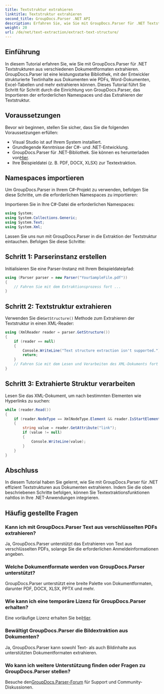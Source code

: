```yaml
---
title: Textstruktur extrahieren
linktitle: Textstruktur extrahieren
second_title: GroupDocs.Parser .NET API
description: Erfahren Sie, wie Sie mit GroupDocs.Parser für .NET Textstrukturen aus verschiedenen Dokumentformaten extrahieren. Ein Schritt-für-Schritt-Tutorial mit Codebeispielen.
weight: 20
url: /de/net/text-extraction/extract-text-structure/
---
```

## Einführung
In diesem Tutorial erfahren Sie, wie Sie mit GroupDocs.Parser für .NET Textstrukturen aus verschiedenen Dokumentformaten extrahieren. GroupDocs.Parser ist eine leistungsstarke Bibliothek, mit der Entwickler strukturierte Textinhalte aus Dokumenten wie PDFs, Word-Dokumenten, Excel-Tabellen und mehr extrahieren können. Dieses Tutorial führt Sie Schritt für Schritt durch die Einrichtung von GroupDocs.Parser, das Importieren der erforderlichen Namespaces und das Extrahieren der Textstruktur.
## Voraussetzungen
Bevor wir beginnen, stellen Sie sicher, dass Sie die folgenden Voraussetzungen erfüllen:
- Visual Studio ist auf Ihrem System installiert.
- Grundlegende Kenntnisse der C#- und .NET-Entwicklung.
-  GroupDocs.Parser für .NET-Bibliothek. Sie können es herunterladen von[Hier](https://releases.groupdocs.com/parser/net/).
- Ihre Beispieldatei (z. B. PDF, DOCX, XLSX) zur Textextraktion.
## Namespaces importieren
Um GroupDocs.Parser in Ihrem C#-Projekt zu verwenden, befolgen Sie diese Schritte, um die erforderlichen Namespaces zu importieren:

Importieren Sie in Ihre C#-Datei die erforderlichen Namespaces:
```csharp
using System;
using System.Collections.Generic;
using System.Text;
using System.Xml;
```
Lassen Sie uns nun mit GroupDocs.Parser in die Extraktion der Textstruktur eintauchen. Befolgen Sie diese Schritte:
## Schritt 1: Parserinstanz erstellen
Initialisieren Sie eine Parser-Instanz mit Ihrem Beispieldateipfad:
```csharp
using (Parser parser = new Parser("YourSampleFile.pdf"))
{
    // Fahren Sie mit dem Extraktionsprozess fort ...
}
```
## Schritt 2: Textstruktur extrahieren
 Verwenden Sie die`GetStructure()` Methode zum Extrahieren der Textstruktur in einen XML-Reader:
```csharp
using (XmlReader reader = parser.GetStructure())
{
    if (reader == null)
    {
        Console.WriteLine("Text structure extraction isn't supported.");
        return;
    }
    // Fahren Sie mit dem Lesen und Verarbeiten des XML-Dokuments fort …
}
```
## Schritt 3: Extrahierte Struktur verarbeiten
Lesen Sie das XML-Dokument, um nach bestimmten Elementen wie Hyperlinks zu suchen:
```csharp
while (reader.Read())
{
    if (reader.NodeType == XmlNodeType.Element && reader.IsStartElement() && reader.Name.ToLowerInvariant() == "hyperlink")
    {
        string value = reader.GetAttribute("link");
        if (value != null)
        {
            Console.WriteLine(value);
        }
    }
}
```
## Abschluss
In diesem Tutorial haben Sie gelernt, wie Sie mit GroupDocs.Parser für .NET effizient Textstrukturen aus Dokumenten extrahieren. Indem Sie die oben beschriebenen Schritte befolgen, können Sie Textextraktionsfunktionen nahtlos in Ihre .NET-Anwendungen integrieren.

## Häufig gestellte Fragen
### Kann ich mit GroupDocs.Parser Text aus verschlüsselten PDFs extrahieren?
Ja, GroupDocs.Parser unterstützt das Extrahieren von Text aus verschlüsselten PDFs, solange Sie die erforderlichen Anmeldeinformationen angeben.
### Welche Dokumentformate werden von GroupDocs.Parser unterstützt?
GroupDocs.Parser unterstützt eine breite Palette von Dokumentformaten, darunter PDF, DOCX, XLSX, PPTX und mehr.
### Wie kann ich eine temporäre Lizenz für GroupDocs.Parser erhalten?
 Eine vorläufige Lizenz erhalten Sie bei[Hier](https://purchase.groupdocs.com/temporary-license/).
### Bewältigt GroupDocs.Parser die Bildextraktion aus Dokumenten?
Ja, GroupDocs.Parser kann sowohl Text- als auch Bildinhalte aus unterstützten Dokumentformaten extrahieren.
### Wo kann ich weitere Unterstützung finden oder Fragen zu GroupDocs.Parser stellen?
 Besuche den[GroupDocs.Parser-Forum](https://forum.groupdocs.com/c/parser/17) für Support und Community-Diskussionen.